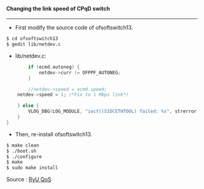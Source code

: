 #### Changing the link speed of CPqD switch

------------

- First modify the source code of ofsoftswitch13.
```bash
$ cd ofsoftswitch13
$ gedit lib/netdev.c
```

- lib/netdev.c:
```c
        if (ecmd.autoneg) {
            netdev->curr |= OFPPF_AUTONEG;
        }

        //netdev->speed = ecmd.speed;
	netdev->speed = 1; /*Fix to 1 Mbps link*/

    } else {
        VLOG_DBG(LOG_MODULE, "ioctl(SIOCETHTOOL) failed: %s", strerror(errno));
    }
}
```
- Then, re-install ofsoftswitch13.

```bash
$ make clean
$ ./boot.sh
$ ./configure
$ make
$ sudo make install
```
Source : [RyU QoS](https://osrg.github.io/ryu-book/en/html/rest_qos.html "RyU QoS")

